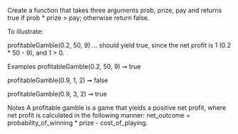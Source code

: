 Create a function that takes three arguments prob, prize, pay and returns true if prob * prize > pay; otherwise return false.

To illustrate:

profitableGamble(0.2, 50, 9)
... should yield true, since the net profit is 1 (0.2 * 50 - 9), and 1 > 0.

Examples
profitableGamble(0.2, 50, 9) ➞ true

profitableGamble(0.9, 1, 2) ➞ false

profitableGamble(0.9, 3, 2) ➞ true

Notes
A profitable gamble is a game that yields a positive net profit, where net profit is calculated in the following manner: net_outcome = probability_of_winning * prize - cost_of_playing.